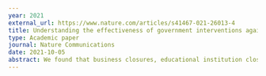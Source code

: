 ```yaml
---
year: 2021
external_url: https://www.nature.com/articles/s41467-021-26013-4
title: Understanding the effectiveness of government interventions against the resurgence of COVID-19 in Europe
type: Academic paper
journal: Nature Communications
date: 2021-10-05
abstract: We found that business closures, educational institution closures, and gathering bans reduced transmission in Europe's second wave of COVID-19, but reduced it less than they did in the first wave.
---
```

